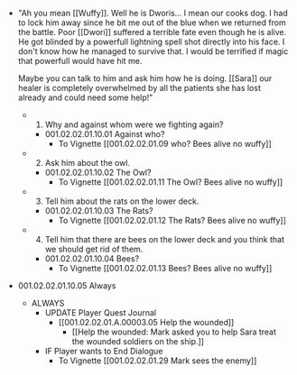 - "Ah you mean [[Wuffy]]. Well he is Dworis… I mean our cooks dog. I had to lock him away since he bit me out of the blue when we returned from the battle. Poor [[Dwori]] suffered a terrible fate even though he is alive. He got blinded by a powerfull lightning spell shot directly into his face. I don't know how he managed to survive that. I would be terrified if magic that powerfull would have hit me. 
  
  Maybe you can talk to him and ask him how he is doing. [[Sara]] our healer is completely overwhelmed by all the patients she has lost already and could need some help!"
	- 1. Why and against whom were we fighting again?
		- 001.02.02.01.10.01 Against who?
			- To Vignette [[001.02.02.01.09  who? Bees alive no wuffy]]
	- 2. Ask him about the owl.
		- 001.02.02.01.10.02 The Owl?
			- To Vignette [[001.02.02.01.11 The Owl? Bees alive no wuffy]]
	- 3. Tell him about the rats on the lower deck.
		- 001.02.02.01.10.03 The Rats?
			- To Vignette [[001.02.02.01.12 The Rats? Bees alive no wuffy]]
	- 4. Tell him that there are bees on the lower deck and you think that we should get rid of them.
		- 001.02.02.01.10.04 Bees?
			- To Vignette [[001.02.02.01.13 Bees? Bees alive no wuffy]]
- 001.02.02.01.10.05 Always
	- ALWAYS
		- UPDATE Player Quest Journal
			- [[001.02.02.01.A.00003.05 Help the wounded]]
				- [[Help the wounded: Mark asked you to help Sara treat the wounded soldiers on the ship.]]
		- IF Player wants to End Dialogue
			- To Vignette [[001.02.02.01.29 Mark sees the enemy]]